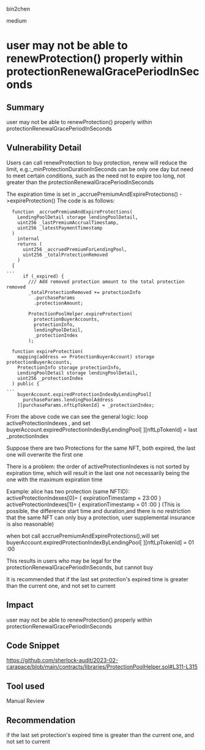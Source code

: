 bin2chen

medium

# user may not be able to renewProtection()  properly within protectionRenewalGracePeriodInSeconds

## Summary

user may not be able to renewProtection()  properly within protectionRenewalGracePeriodInSeconds

## Vulnerability Detail

Users can call renewProtection to buy protection, renew will reduce the limit, e.g.:_minProtectionDurationInSeconds can be only one day 
but need to meet certain conditions, such as the need not to expire too long, not greater than the protectionRenewalGracePeriodInSeconds

The expiration time is set in
_accruePremiumAndExpireProtections() ->expireProtection()
The code is as follows:
```solidity
  function _accruePremiumAndExpireProtections(
    LendingPoolDetail storage lendingPoolDetail,
    uint256 _lastPremiumAccrualTimestamp,
    uint256 _latestPaymentTimestamp
  )
    internal
    returns (
      uint256 _accruedPremiumForLendingPool,
      uint256 _totalProtectionRemoved
    )
  {
...
      if (_expired) {
        /// Add removed protection amount to the total protection removed
        _totalProtectionRemoved += protectionInfo
          .purchaseParams
          .protectionAmount;

        ProtectionPoolHelper.expireProtection(
          protectionBuyerAccounts,
          protectionInfo,
          lendingPoolDetail,
          _protectionIndex
        );

```
```solidity
  function expireProtection(
    mapping(address => ProtectionBuyerAccount) storage protectionBuyerAccounts,
    ProtectionInfo storage protectionInfo,
    LendingPoolDetail storage lendingPoolDetail,
    uint256 _protectionIndex
  ) public {
...
    buyerAccount.expiredProtectionIndexByLendingPool[
      purchaseParams.lendingPoolAddress
    ][purchaseParams.nftLpTokenId] = _protectionIndex;
```

From the above code we can see the general logic:
loop activeProtectionIndexes , and set buyerAccount.expiredProtectionIndexByLendingPool[
][nftLpTokenId] = last _protectionIndex

Suppose there are two Protections for the same NFT, both expired, the last one will overwrite the first one

There is a problem: the order of activeProtectionIndexes is not sorted by expiration time, which will result in the last one not necessarily being the one with the maximum expiration time

Example:
alice has two protection (same NFTID):
activeProtectionIndexes[0]= {  expirationTimestamp = 23:00 } 
activeProtectionIndexes[1]= {  expirationTimestamp = 01 :00 } 
(This is possible, the difference start time and duration,and there is no restriction that the same NFT can only buy a protection, user supplemental insurance is also reasonable)

when bot call accruePremiumAndExpireProtections(),will set buyerAccount.expiredProtectionIndexByLendingPool[
][nftLpTokenId] = 01 :00

This results in users who may be legal for the protectionRenewalGracePeriodInSeconds, but cannot buy

It is recommended that if the last set protection's expired time is greater than the current one, and not set to current

## Impact

user may not be able to renewProtection()  properly within protectionRenewalGracePeriodInSeconds

## Code Snippet

https://github.com/sherlock-audit/2023-02-carapace/blob/main/contracts/libraries/ProtectionPoolHelper.sol#L311-L315

## Tool used

Manual Review

## Recommendation

 if the last set protection's expired time is greater than the current one, and not set to current


